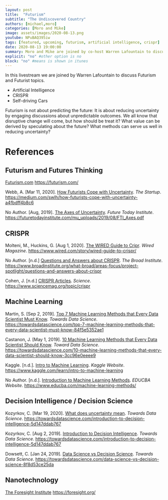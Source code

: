 ```yaml
---
layout: post
title:  "Futurism"
subtitle: "The Undiscovered Country"
authors: [michael,moro]
categories: [Moro and Mike]
image: assets/images/2020-08-13.png
youtube: NPuBAQ395iw
tags: [featured, upcoming, futurism, artificial intelligence, crispr]
date: 2020-08-13 19:00:00
summary: Moro and Mike are joined by co-host Warren Lafountain to discuss Futurism and topics like Artificial Intelligence, CRISPR, Self-driving Cars, and more.
explicit: "no" #other option is no
block: "no" #means is shown in itunes
---
```


In this livestream we are joined by Warren Lafountain to discuss Futurism and Futurist topics.

- Artificial Intelligence
- CRISPR
- Self-driving Cars

Futurism is not about predicting the future: It is about reducing uncertainty by engaging discussions about unpredictable outcomes. We all know that disruptive change will come, but how should be treat it? What value can be derived by speculating about the future? What methods can serve us well in reducing uncertainty?

# References

## Futurism and Futures Thinking

[Futurism.com](https://futurism.com/) <https://futurism.com/>

Webb, A. \[Mar 11, 2020\]. [How Futurists Cope with Uncertainty](https://medium.com/swlh/how-futurists-cope-with-uncertainty-a4fbdff4b8c6). *The Startup*. <https://medium.com/swlh/how-futurists-cope-with-uncertainty-a4fbdff4b8c6>

No Author. \[Aug, 2019\]. [The Axes of Uncertainty](https://futuretodayinstitute.com/mu_uploads/2019/08/FTI_Axes.pdf). *Future Today Institute*. <https://futuretodayinstitute.com/mu_uploads/2019/08/FTI_Axes.pdf>


## CRISPR

Molteni, M., Huckins, G. \[Aug 1, 2020\]. [The WIRED Guide to Cripr](https://www.wired.com/story/wired-guide-to-crispr/). *Wired Magazine*. <https://www.wired.com/story/wired-guide-to-crispr/>

No Author. \[n.d.\] [Questions and Answers about CRISPR](https://www.broadinstitute.org/what-broad/areas-focus/project-spotlight/questions-and-answers-about-crispr). *The Broad Institute*. <https://www.broadinstitute.org/what-broad/areas-focus/project-spotlight/questions-and-answers-about-crispr>

Cohen, J. \[n.d.\] [CRISPR Articles](https://www.sciencemag.org/topic/crispr). *Science*. <https://www.sciencemag.org/topic/crispr>

## Machine Learning

Martin, S. \[Sep 2, 2019\]. [Top 7 Machine Learning Methods that Every Data Scientist Must Know](https://towardsdatascience.com/top-7-machine-learning-methods-that-every-data-scientist-must-know-84f5e5352ae1). *Towards Data Science*. <https://towardsdatascience.com/top-7-machine-learning-methods-that-every-data-scientist-must-know-84f5e5352ae1>

Castanon, J. \[May 1, 2019\]. [10 Machine Learning Methods that Every Data Scientist Should Know](https://towardsdatascience.com/10-machine-learning-methods-that-every-data-scientist-should-know-3cc96e0eeee9). *Toward Data Science*. <https://towardsdatascience.com/10-machine-learning-methods-that-every-data-scientist-should-know-3cc96e0eeee9>

Kaggle. \[n.d.\]. [Intro to Machine Learning](https://www.kaggle.com/learn/intro-to-machine-learning). *Kaggle Website*. <https://www.kaggle.com/learn/intro-to-machine-learning>

No Author. \[n.d.\]. [Introduction to Machine Learning Methods](https://www.educba.com/machine-learning-methods/). *EDUCBA Website*. <https://www.educba.com/machine-learning-methods/>

## Decision Intelligence / Decision Science

Kozyrkov, C. \[Mar 19, 2020\]. [What does uncertainty mean](https://towardsdatascience.com/introduction-to-decision-intelligence-5d147ddab767). *Towards Data Science*. <https://towardsdatascience.com/introduction-to-decision-intelligence-5d147ddab767>

Kozyrkov, C. \[Aug 2, 2019\]. [Introduction to Decision Intelligence](https://towardsdatascience.com/introduction-to-decision-intelligence-5d147ddab767). *Towards Data Science*. <https://towardsdatascience.com/introduction-to-decision-intelligence-5d147ddab767>

Dowsett, C. \[Jan 24, 2019\]. [Data Science vs Decision Science](https://towardsdatascience.com/data-science-vs-decision-science-8f8d53ce25da). *Towards Data Science*. <https://towardsdatascience.com/data-science-vs-decision-science-8f8d53ce25da>

## Nanotechnology

[The Foresight Institute](https://foresight.org/) <https://foresight.org/>
